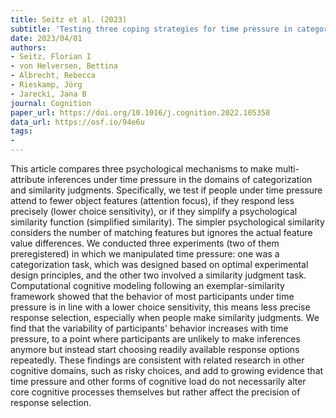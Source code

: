 ```yaml
---
title: Seitz et al. (2023)
subtitle: 'Testing three coping strategies for time pressure in categorizations and similarity judgments'
date: 2023/04/01
authors:
- Seitz, Florian I
- von Helversen, Bettina
- Albrecht, Rebecca
- Rieskamp, Jörg
- Jarecki, Jana B
journal: Cognition
paper_url: https://doi.org/10.1016/j.cognition.2022.105358
data_url: https://osf.io/94e6u
tags:
- 
---
```


This article compares three psychological mechanisms to make multi-attribute inferences under time pressure in the domains of categorization and similarity judgments. Specifically, we test if people under time pressure attend to fewer object features (attention focus), if they respond less precisely (lower choice sensitivity), or if they simplify a psychological similarity function (simplified similarity). The simpler psychological similarity considers the number of matching features but ignores the actual feature value differences. We conducted three experiments (two of them preregistered) in which we manipulated time pressure: one was a categorization task, which was designed based on optimal experimental design principles, and the other two involved a similarity judgment task. Computational cognitive modeling following an exemplar-similarity framework showed that the behavior of most participants under time pressure is in line with a lower choice sensitivity, this means less precise response selection, especially when people make similarity judgments. We find that the variability of participants' behavior increases with time pressure, to a point where participants are unlikely to make inferences anymore but instead start choosing readily available response options repeatedly. These findings are consistent with related research in other cognitive domains, such as risky choices, and add to growing evidence that time pressure and other forms of cognitive load do not necessarily alter core cognitive processes themselves but rather affect the precision of response selection.

